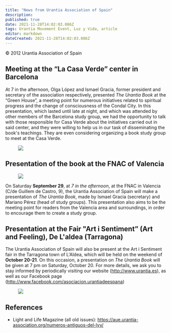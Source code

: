 ```yaml
---
title: "News from Urantia Association of Spain"
description: 
published: true
date: 2021-11-28T14:02:03.086Z
tags: Urantia Movement Event, Luz y Vida, article
editor: markdown
dateCreated: 2021-11-28T14:02:03.086Z
---
```


<p class="v-card v-sheet theme--light gray lighten-3 px-2">© 2012 Urantia Association of Spain</p>


## Meeting at the “La Casa Verde” center in Barcelona

At 7 in the afternoon, Olga López and Ismael Gracia, former president and secretary of the association respectively, presented _The Urantia Book_ at the “Green House”, a meeting point for numerous initiatives related to spiritual progress and the change of consciousness of the Condal City. In this presentation, which lasted until late at night, and which was attended by other members of the Barcelona study group, we had the opportunity to talk with those responsible for Casa Verde about the initiatives carried out in said center, and they were willing to help us in our task of disseminating the book's teachings. They are even considering organizing a book study group to meet at the Casa Verde.

<figure id="Figure_1" class="image urantiapedia">
<img src="/image/article/Luz_y_Vida/LyV30/02.jpg">
</figure>

## Presentation of the book at the FNAC of Valencia

<figure id="Figure_1" class="image urantiapedia">
<img src="/image/article/Luz_y_Vida/LyV30/04.jpg">
</figure>

On Saturday **September 29**, at *7 in the afternoon*, at the FNAC in Valencia (C/de Guillem de Castro, 9), the Urantia Association of Spain will make a presentation of _The Urantia Book_, made by Ismael Gracia (secretary) and Mariano Pérez (head of study groups). This presentation also aims to be the meeting point for readers from the Valencia area and surroundings, in order to encourage them to create a study group.

## Presentation at the Fair "Art i Sentiment” (Art and Feeling), De L'aldea (Tarragona)


The Urantia Association of Spain will also be present at the Art i Sentiment fair in the Tarragona town of L'Aldea, which will be held on the weekend of **October 20-21**. On this occasion, a presentation on _The Urantia Book_ will be given at 7 pm on Saturday, October 20. For more details, we ask you to stay informed by periodically visiting our website (http://www.urantia.es), as well as our Facebook page (http://www.facebook.com/asociacion.urantiadeespana)

<figure id="Figure_1" class="image urantiapedia">
<img src="/image/article/Luz_y_Vida/LyV30/03.jpg">
</figure>


## References

- Light and Life Magazine (all old issues): https://aue.urantia-association.org/numeros-antiguos-del-lyv/

